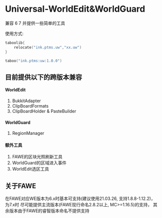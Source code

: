 # Universal-WorldEdit&WorldGuard

兼容 6 7 并提供一些简单的工具

使用方式:

```kotlin
taboolib{
    relocate("ink.ptms.uw","xx.uw")
}

taboo("ink.ptms:uw:1.0.0")
```

## 目前提供以下的跨版本兼容
#### WorldEdit
1. BukkitAdapter
2. ClipBoardFormats
3. ClipBoardHolder & PasteBuilder
#### WorldGuard
1. RegionManager

#### 额外工具
1. FAWE的区块光照刷新工具
2. WorldGuard的区域进入事件
3. WorldEdit选区工具

## 关于FAWE
在FAWE对应WE版本为6.x时基本可支持(建议使用21.03.26, 支持1.8.8-1.12.2)，
为7.x时 尽可能提供主流版本(FAWE现行命名2.8.2以上, MC>=1.16.5)的支持，
其余版本由于FAWE的睿智版本命名不提供支持
